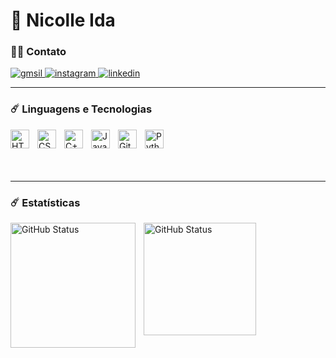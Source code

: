 # 🌌 Nicolle Ida

### 👩‍🚀 Contato
<p align="left">
    <a href="mailto:nicolleidamuller@gmail.com">
        <img
            alt="gmsil"
            src="https://img.shields.io/badge/Gmail-D14836?style=for-the-badge&logo=gmail&logoColor=white"
        />
    </a>
    <a href="https://www.instagram.com/nicollemidaa?igsh=MWc2Ynh2YXY4ZzZzeA==">
        <img
            alt="instagram"
            src="https://img.shields.io/badge/Instagram-E4405F?style=for-the-badge&logo=instagram&logoColor=white"
        />
    </a>
    <a href="www.linkedin.com/in/nicolle-ida-72a002267">
        <img
            alt="linkedin"
            src="https://img.shields.io/badge/LinkedIn-0077B5?style=for-the-badge&logo=linkedin&logoColor=white"
        />
    </a>
</p>

---

### ☄️ Linguagens e Tecnologias

<img 
    align="left" 
    alt="HTML"
    title="HTML" 
    width="30px" 
    style="padding-right: 10px;" 
    src="https://cdn.jsdelivr.net/gh/devicons/devicon@latest/icons/html5/html5-original.svg" 
/>
<img 
    align="left" 
    alt="CSS" 
    title="CSS"
    width="30px" 
    style="padding-right: 10px;" 
    src="https://cdn.jsdelivr.net/gh/devicons/devicon@latest/icons/css3/css3-original.svg" 
/>
<img 
    align="left" 
    alt="C++" 
    title="C++"
    width="30px" 
    style="padding-right: 10px;" 
    src="https://cdn.jsdelivr.net/gh/devicons/devicon@latest/icons/cplusplus/cplusplus-original.svg" 
/>
<img 
    align="left" 
    alt="JavaScript" 
    title="JavaScript"
    width="30px" 
    style="padding-right: 10px;" 
    src="https://cdn.jsdelivr.net/gh/devicons/devicon@latest/icons/javascript/javascript-original.svg" 
/>
<img 
    align="left" 
    alt="Git" 
    title="Git"
    width="30px" 
    style="padding-right: 10px;" 
    src="https://cdn.jsdelivr.net/gh/devicons/devicon@latest/icons/git/git-original.svg" 
/>
<img 
    align="left" 
    alt="Python" 
    title="Python"
    width="30px" 
    style="padding-right: 10px;" 
    src="https://cdn.jsdelivr.net/gh/devicons/devicon@latest/icons/python/python-original.svg" 
/>

<br></br>
<br></br>

---

### ☄️ Estatísticas

<img 
    align="left"
    alt="GitHub Status"
    height="200" 
    style="padding-right: 10px;" 
    src="https://github-readme-stats.vercel.app/api?username=NicolleIDaM&show_icons=true&theme=tokyonight&include_all_commits-true&locale=pt-br" 
/>

<img 
    align="left"
    alt="GitHub Status"
    height="180" 
    style="padding-right: 10px;" 
    src="https://github-readme-stats.vercel.app/api/top-langs/?username=NicolleIdaM&theme=tokyonight&custom_title=Tecnologias&langs_count=9" 
/>
